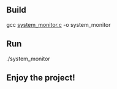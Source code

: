 ## Build
gcc [system_monitor.c](http://_vscodecontentref_/1) -o system_monitor

## Run
./system_monitor

## Enjoy the project!
